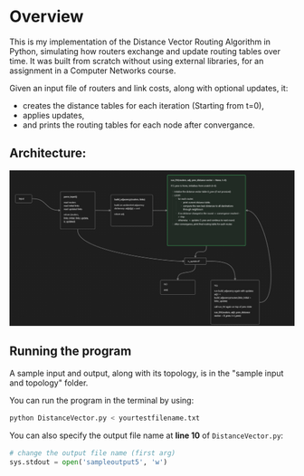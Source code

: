 # Overview
This is my implementation of the Distance Vector Routing Algorithm in Python, simulating how routers exchange and update routing tables over time. 
It was built from scratch without using external libraries, for an assignment in a Computer Networks course.

Given an input file of routers and link costs, along with optional updates, it:
- creates the distance tables for each iteration (Starting from t=0), 
- applies updates, 
- and prints the routing tables for each node after convergance.

## Architecture:
![Architecture](architecture.png)

## Running the program
A sample input and output, along with its topology, is in the "sample input and topology" folder.

You can run the program in the terminal by using:
```bash
python DistanceVector.py < yourtestfilename.txt
```

You can also specify the output file name at **line 10** of `DistanceVector.py`:

```python
# change the output file name (first arg)
sys.stdout = open('sampleoutput5', 'w')
```
